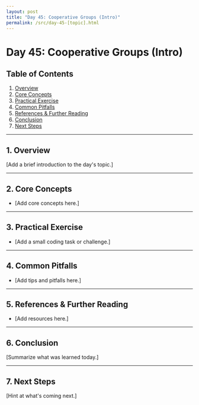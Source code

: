 ```yaml
---
layout: post
title: "Day 45: Cooperative Groups (Intro)"
permalink: /src/day-45-[topic].html
---
```


# Day 45: Cooperative Groups (Intro)

## Table of Contents
1. [Overview](#1-overview)
2. [Core Concepts](#2-core-concepts)
3. [Practical Exercise](#3-practical-exercise)
4. [Common Pitfalls](#4-common-pitfalls)
5. [References & Further Reading](#5-references--further-reading)
6. [Conclusion](#6-conclusion)
7. [Next Steps](#7-next-steps)

---

## 1. Overview
[Add a brief introduction to the day's topic.]

---

## 2. Core Concepts
- [Add core concepts here.]

---

## 3. Practical Exercise
- [Add a small coding task or challenge.]

---

## 4. Common Pitfalls
- [Add tips and pitfalls here.]

---

## 5. References & Further Reading
- [Add resources here.]

---

## 6. Conclusion
[Summarize what was learned today.]

---

## 7. Next Steps
[Hint at what's coming next.]
